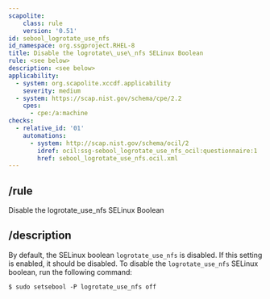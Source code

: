 ```yaml
---
scapolite:
    class: rule
    version: '0.51'
id: sebool_logrotate_use_nfs
id_namespace: org.ssgproject.RHEL-8
title: Disable the logrotate\_use\_nfs SELinux Boolean
rule: <see below>
description: <see below>
applicability:
  - system: org.scapolite.xccdf.applicability
    severity: medium
  - system: https://scap.nist.gov/schema/cpe/2.2
    cpes:
      - cpe:/a:machine
checks:
  - relative_id: '01'
    automations:
      - system: http://scap.nist.gov/schema/ocil/2
        idref: ocil:ssg-sebool_logrotate_use_nfs_ocil:questionnaire:1
        href: sebool_logrotate_use_nfs.ocil.xml
---
```



## /rule

Disable the logrotate\_use\_nfs SELinux Boolean

## /description

By
default, the SELinux boolean `logrotate_use_nfs` is disabled. If this
setting is enabled, it should be disabled. To disable the
`logrotate_use_nfs` SELinux boolean, run the following command:

``` 
$ sudo setsebool -P logrotate_use_nfs off
```
